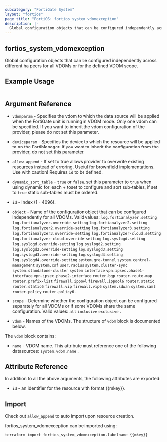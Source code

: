 ```yaml
---
subcategory: "FortiGate System"
layout: "fortios"
page_title: "FortiOS: fortios_system_vdomexception"
description: |-
  Global configuration objects that can be configured independently across different ha peers for all VDOMs or for the defined VDOM scope.
---
```


## fortios_system_vdomexception
Global configuration objects that can be configured independently across different ha peers for all VDOMs or for the defined VDOM scope.

## Example Usage

```hcl

```

## Argument Reference
* `vdomparam` - Specifies the vdom to which the data source will be applied when the FortiGate unit is running in VDOM mode. Only one vdom can be specified. If you want to inherit the vdom configuration of the provider, please do not set this parameter.
* `deviceparam` - Specifies the device to which the resource will be applied to on the FortiManager. If you want to inherit the configuration from the provider, do not set this parameter.
* `allow_append` - If set to true allows provider to overwrite existing resources instead of erroring. Useful for brownfield implementations. Use with caution! Requires `id` to be defined.
* `dynamic_sort_table` - `true` or `false`, set this parameter to `true` when using dynamic for_each + toset to configure and sort sub-tables, if set to `true` static sub-tables must be ordered.

* `id` - Index (1 - 4096).
* `object` - Name of the configuration object that can be configured independently for all VDOMs. Valid values: `log.fortianalyzer.setting` `log.fortianalyzer.override-setting` `log.fortianalyzer2.setting` `log.fortianalyzer2.override-setting` `log.fortianalyzer3.setting` `log.fortianalyzer3.override-setting` `log.fortianalyzer-cloud.setting` `log.fortianalyzer-cloud.override-setting` `log.syslogd.setting` `log.syslogd.override-setting` `log.syslogd2.setting` `log.syslogd2.override-setting` `log.syslogd3.setting` `log.syslogd3.override-setting` `log.syslogd4.setting` `log.syslogd4.override-setting` `system.gre-tunnel` `system.central-management` `system.csf` `user.radius` `system.cluster-sync` `system.standalone-cluster` `system.interface` `vpn.ipsec.phase1-interface` `vpn.ipsec.phase2-interface` `router.bgp` `router.route-map` `router.prefix-list` `firewall.ippool` `firewall.ippool6` `router.static` `router.static6` `firewall.vip` `firewall.vip6` `system.sdwan` `system.saml` `router.policy` `router.policy6` .
* `scope` - Determine whether the configuration object can be configured separately for all VDOMs or if some VDOMs share the same configuration. Valid values: `all` `inclusive` `exclusive` .
* `vdom` - Names of the VDOMs. The structure of `vdom` block is documented below.

The `vdom` block contains:

* `name` - VDOM name. This attribute must reference one of the following datasources: `system.vdom.name` .

## Attribute Reference

In addition to all the above arguments, the following attributes are exported:
* `id` - an identifier for the resource with format {{mkey}}.

## Import

Check out `allow_append` to auto import upon resource creation.

fortios_system_vdomexception can be imported using:
```sh
terraform import fortios_system_vdomexception.labelname {{mkey}}
```
